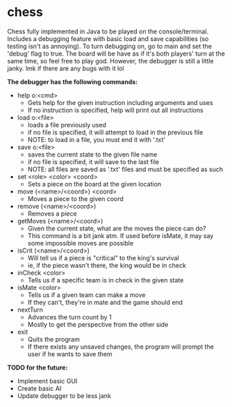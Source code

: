 # chess
Chess fully implemented in Java to be played on the console/terminal.
Includes a debugging feature with basic load and save capabilities (so testing isn't as annoying).
To turn debugging on, go to main and set the 'debug' flag to true. 
The board will be have as if it's both players' turn at the same time, so feel free to play god.
However, the debugger is still a little janky. lmk if there are any bugs with it lol

**The debugger has the following commands:**
- help o:\<cmd>
  - Gets help for the given instruction including arguments and uses
  - If no instruction is specified, help will print out all instructions
- load o:\<file>
  - loads a file previously used
  - if no file is specified, it will attempt to load in the previous file
  - NOTE: to load in a file, you must end it with '.txt'
- save o:\<file>
  - saves the current state to the given file name
  - if no file is specified, it will save to the last file
  - NOTE: all files are saved as '.txt' files and must be specified as such
- set \<role> \<color> \<coord>
  - Sets a piece on the board at the given location
- move (\<name>/\<coord>) \<coord>
  - Moves a piece to the given coord
- remove (\<name\>/\<coord\>)
  - Removes a piece
- getMoves (\<name>/\<coord>)
  - Given the current state, what are the moves the piece can do?
  - This command is a bit jank atm. If used before isMate, it may say some impossible moves are possible 
- isCrit (\<name>/\<coord>)
  - Will tell us if a piece is "critical" to the king's survival
  - ie, if the piece wasn't there, the king would be in check
- inCheck \<color>
  - Tells us if a specific team is in check in the given state
- isMate \<color>
  - Tells us if a given team can make a move
  - If they can't, they're in mate and the game should end
- nextTurn
  - Advances the turn count by 1
  - Mostly to get the perspective from the other side
- exit
  - Quits the program
  - If there exists any unsaved changes, the program will prompt the user if he wants to save them

**TODO for the future:**
- Implement basic GUI
- Create basic AI
- Update debugger to be less jank
